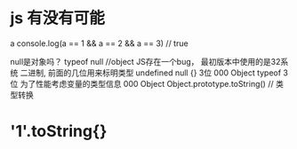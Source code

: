 # js 有没有可能
a
console.log(a == 1 && a == 2 && a == 3) // true 

null是对象吗？ typeof null //object
JS存在一个bug， 最初版本中使用的是32系统
二进制, 前面的几位用来标明类型
undefined null 
{} 3位 000 Object 
typeof 3位
为了性能考虑变量的类型信息 000 Object
Object.prototype.toString() // 类型转换

# '1'.toString{}